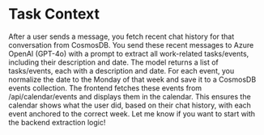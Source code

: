 # Task Context

After a user sends a message, you fetch recent chat history for that conversation from CosmosDB.
You send these recent messages to Azure OpenAI (GPT-4o) with a prompt to extract all work-related tasks/events, including their description and date.
The model returns a list of tasks/events, each with a description and date.
For each event, you normalize the date to the Monday of that week and save it to a CosmosDB events collection.
The frontend fetches these events from /api/calendar/events and displays them in the calendar.
This ensures the calendar shows what the user did, based on their chat history, with each event anchored to the correct week. Let me know if you want to start with the backend extraction logic!